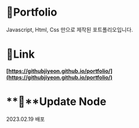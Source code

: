 # 💫Portfolio

Javascript, Html, Css 만으로 제작된 포트폴리오입니다.

# 🔗Link

**[https://githubjiyeon.github.io/portfolio/](https://githubjiyeon.github.io/portfolio/)**

# **📖**Update Node

2023.02.19 배포
